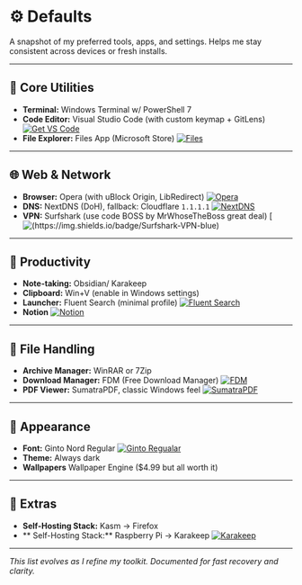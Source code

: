 # ⚙️ Defaults

A snapshot of my preferred tools, apps, and settings. Helps me stay consistent across devices or fresh installs.

---

## 🔧 Core Utilities

- **Terminal:** Windows Terminal w/ PowerShell 7
- **Code Editor:** Visual Studio Code (with custom keymap + GitLens) [![Get VS Code](https://img.shields.io/badge/Get-VS_Code-blue)](https://code.visualstudio.com)
- **File Explorer:** Files App (Microsoft Store) [![Files](https://img.shields.io/badge/Files-tan)](https://apps.microsoft.com/detail/9nghp3dx8hdx?hl=en-US&gl=US)

---

## 🌐 Web & Network

- **Browser:** Opera (with uBlock Origin, LibRedirect) [![Opera](https://img.shields.io/badge/Opera-red)](https://opera.com)
- **DNS:** NextDNS (DoH), fallback: Cloudflare `1.1.1.1` [![NextDNS](https://img.shields.io/badge/NextDNS-blue)](https://nextdns.io)
- **VPN:** Surfshark (use code BOSS by MrWhoseTheBoss great deal) [![(https://img.shields.io/badge/Surfshark-VPN-blue)](https://surfshark.com/influencer/mrwhosetheboss?coupon=boss&utm_source=partner&utm_medium=15151&utm_content=qr_code)

---

## 🧠 Productivity

- **Note-taking:** Obsidian/ Karakeep
- **Clipboard:** Win+V (enable in Windows settings)
- **Launcher:** Fluent Search (minimal profile) [![Fluent Search](https://img.shields.io/badge/Fluent-Search-lightblue)](https://fluentsearch.net)
- **Notion** [![Notion](https://img.shields.io/badge/Notion-grey)](https://notion.com)

---

## 📁 File Handling

- **Archive Manager:** WinRAR or 7Zip
- **Download Manager:** FDM (Free Download Manager) [![FDM](https://img.shields.io/badge/FDM-darkgreen)](https://www.freedownloadmanager.org)
- **PDF Viewer:** SumatraPDF, classic Windows feel [![SumatraPDF](https://img.shields.io/badge/Sumatra-PDF-yellow)](https://www.sumatrapdfreader.org/free-pdf-reader)

---

## 🎨 Appearance

- **Font:** Ginto Nord Regular [![Ginto Regualar](https://img.shields.io/badge/Ginto-Nord-darkgreen)](https://befonts.com/ginto-font-family.html)
- **Theme:** Always dark
- **Wallpapers** Wallpaper Engine ($4.99 but all worth it)

---

## 🧪 Extras

- **Self-Hosting Stack:** Kasm → Firefox 
- ** Self-Hosting Stack:** Raspberry Pi → Karakeep [![Karakeep](https://img.shields.io/badge/Karakeep-grey)](https://karakeep.app)

---

_This list evolves as I refine my toolkit. Documented for fast recovery and clarity._  